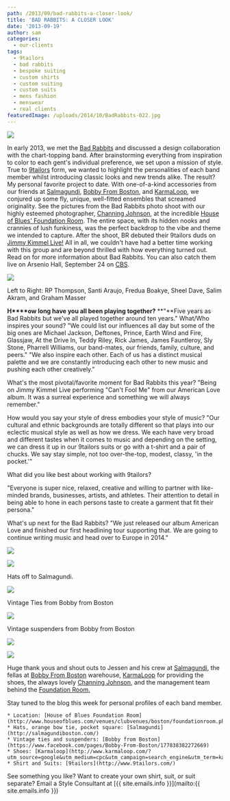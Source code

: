 ```yaml
---
path: /2013/09/bad-rabbits-a-closer-look/
title: 'BAD RABBITS: A CLOSER LOOK'
date: '2013-09-19'
author: sam
categories:
  - our-clients
tags:
  - 9tailors
  - bad rabbits
  - bespoke suiting
  - custom shirts
  - custom suiting
  - custom suits
  - mens fashion
  - menswear
  - real clients
featuredImage: /uploads/2014/10/BadRabbits-022.jpg
---
```

[![](http://1.bp.blogspot.com/-dpt0eqUh3v0/UiiwiNF_I7I/AAAAAAAADgs/u2l6j83bCs0/s640/BadRabbits-065.jpg)](http://1.bp.blogspot.com/-dpt0eqUh3v0/UiiwiNF_I7I/AAAAAAAADgs/u2l6j83bCs0/s1600/BadRabbits-065.jpg)

In early 2013, we met the [Bad Rabbits](http://en.wikipedia.org/wiki/Bad_Rabbits) and discussed a design collaboration with the chart-topping band. After brainstorming everything from inspiration to color to each gent's individual preference, we set upon a mission of style. True to [9tailors](http://www.9tailors.com/) form, we wanted to highlight the personalities of each band member whilst introducing classic looks and new trends alike. The result? My personal favorite project to date. With one-of-a-kind accessories from our friends at [Salmagundi](http://salmagundiboston.com/), [Bobby From Boston](https://www.facebook.com/pages/Bobby-From-Boston/177838382272669), and [KarmaLoop](http://www.karmaloop.com/?utm_source=google&utm_medium=cpc&utm_campaign=search_engine&utm_term=karma%20loop&gclid=CNGs29H6tLkCFQ6f4Aod4DgAjw), we conjured up some fly, unique, well-fitted ensembles that screamed originality.
 See the pictures from the Bad Rabbits photo shoot with our highly esteemed photographer, [Channing Johnson](http://www.channingjohnson.com/), at the incredible [House of Blues' Foundation Room](http://www.houseofblues.com/venues/clubvenues/boston/foundationroom.php). The entire space, with its hidden nooks and crannies of lush funkiness, was the perfect backdrop to the vibe and theme we intended to capture. After the shoot, BR debuted their 9tailors duds on [Jimmy Kimmel Live!](http://2013/06/we-love-bad-rabbits.html) All in all, we couldn't have had a better time working with this group and are beyond thrilled with how everything turned out. 
 Read on for more information about Bad Rabbits. You can also catch them live on Arsenio Hall, September 24 on [CBS](http://www.cbstvd.com/shows.aspx?showID=82).

[![](http://4.bp.blogspot.com/-yGz0daQpRE8/Uiiv5-cVwGI/AAAAAAAADgQ/sSncGP9jVcQ/s640/BadRabbits-038.jpg)](http://4.bp.blogspot.com/-yGz0daQpRE8/Uiiv5-cVwGI/AAAAAAAADgQ/sSncGP9jVcQ/s1600/BadRabbits-038.jpg)

Left to Right: RP Thompson, Santi Araujo, Fredua Boakye, Sheel Dave, Salim Akram, and Graham Masser

 **H****ow long have you all been playing together?**
**"**Five years as Bad Rabbits but we've all played together around ten years."
 What/Who inspires your sound?
"We could list our influences all day but some of the big ones are Michael Jackson, Deftones, Prince, Earth Wind and Fire, Glassjaw, At the Drive In, Teddy Riley, Rick James, James Fauntleroy, Sly Stone, Pharrell Williams, our band-mates, our friends, family, culture, and peers."
"We also inspire each other. Each of us has a distinct musical palette and we are constantly introducing each other to new music and pushing each other creatively." 

What's the most pivotal/favorite moment for Bad Rabbits this year?
"Being on Jimmy Kimmel Live performing "Can't Fool Me" from our American Love album. It was a surreal experience and something we will always remember."

How would you say your style of dress embodies your style of music?
"Our cultural and ethnic backgrounds are totally different so that plays into our eclectic musical style as well as how we dress. We each have very broad and different tastes when it comes to music and depending on the setting, we can dress it up in our 9tailors suits or go with a t-shirt and a pair of chucks. We say stay simple, not too over-the-top, modest, classy, 'in the pocket.'"

What did you like best about working with 9tailors?

"Everyone is super nice, relaxed, creative and willing to partner with like-minded brands, businesses, artists, and athletes. Their attention to detail in being able to hone in each persons taste to create a garment that fit their persona." 

What's up next for the Bad Rabbits?
"We just released our album American Love and finished our first headlining tour supporting that. We are going to continue writing music and head over to Europe in 2014." 

[![](http://1.bp.blogspot.com/-Z3fUKp0eQQs/Uiitw7oebHI/AAAAAAAADf8/jWj6JZgaN80/s640/BadRabbits-022.jpg)](http://1.bp.blogspot.com/-Z3fUKp0eQQs/Uiitw7oebHI/AAAAAAAADf8/jWj6JZgaN80/s1600/BadRabbits-022.jpg)

[![](http://3.bp.blogspot.com/-kpgcivzT37k/Uijf_qlcLNI/AAAAAAAADk4/eRU10rkXyFo/s640/BadRabbits-140.jpg)](http://3.bp.blogspot.com/-kpgcivzT37k/Uijf_qlcLNI/AAAAAAAADk4/eRU10rkXyFo/s1600/BadRabbits-140.jpg)

Hats off to Salmagundi.

[![](http://1.bp.blogspot.com/-k8rV3JJKqAU/UijglFzgoYI/AAAAAAAADlI/Kv6lZASnYBM/s640/BadRabbits-141.jpg)](http://1.bp.blogspot.com/-k8rV3JJKqAU/UijglFzgoYI/AAAAAAAADlI/Kv6lZASnYBM/s1600/BadRabbits-141.jpg)

Vintage Ties from Bobby from Boston

[![](http://1.bp.blogspot.com/-NY7SSPJiXio/UijgihsPzNI/AAAAAAAADlA/0d9Ofyf4wto/s640/BadRabbits-142.jpg)](http://1.bp.blogspot.com/-NY7SSPJiXio/UijgihsPzNI/AAAAAAAADlA/0d9Ofyf4wto/s1600/BadRabbits-142.jpg)

Vintage suspenders from Bobby from Boston

[![](http://2.bp.blogspot.com/-2LrkkNGWwLE/Uiiv9E5XgaI/AAAAAAAADgY/ZCgcqmYU0XY/s640/BadRabbits-042.jpg)](http://2.bp.blogspot.com/-2LrkkNGWwLE/Uiiv9E5XgaI/AAAAAAAADgY/ZCgcqmYU0XY/s1600/BadRabbits-042.jpg)

[![](http://1.bp.blogspot.com/-fUB51i7CQkA/UiiwydigbRI/AAAAAAAADg0/V_hiqIqFKlo/s640/BadRabbits-061.jpg)](http://1.bp.blogspot.com/-fUB51i7CQkA/UiiwydigbRI/AAAAAAAADg0/V_hiqIqFKlo/s1600/BadRabbits-061.jpg)

Huge thank yous and shout outs to Jessen and his crew at [Salmagundi](http://salmagundiboston.com/), the fellas at [Bobby From Boston](https://www.facebook.com/pages/Bobby-From-Boston/177838382272669) warehouse, [KarmaLoop](http://www.karmaloop.com/?utm_source=google&utm_medium=cpc&utm_campaign=search_engine&utm_term=karma%20loop&gclid=CNGs29H6tLkCFQ6f4Aod4DgAjw) for providing the shoes, the always lovely [Channing Johnson](http://channing%20johnson/), and the management team behind the [Foundation Room.](http://www.houseofblues.com/venues/clubvenues/boston/foundationroom.php) 

Stay tuned to the blog this week for personal profiles of each band member.

	* Location: [House of Blues Foundation Room](http://www.houseofblues.com/venues/clubvenues/boston/foundationroom.php)
	* Hats, orange bow tie, pocket square: [Salmagundi](http://salmagundiboston.com/)
	* Vintage ties and suspenders: [Bobby from Boston](https://www.facebook.com/pages/Bobby-From-Boston/177838382272669)
	* Shoes: [Karmaloop](http://www.karmaloop.com/?utm_source=google&utm_medium=cpc&utm_campaign=search_engine&utm_term=karma%20loop&gclid=CNGs29H6tLkCFQ6f4Aod4DgAjw)
	* Shirt and Suits: [9tailors](http://www.9tailors.com/)

See something you like? Want to create your own shirt, suit, or suit separate? Email a Style Consultant at [{{ site.emails.info }}](mailto:{{ site.emails.info }})